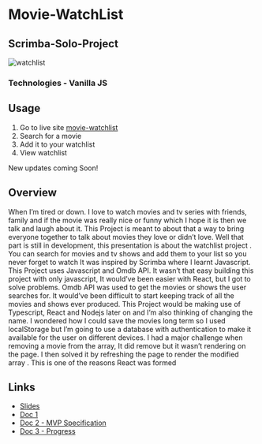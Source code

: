 # Movie-WatchList

## Scrimba-Solo-Project
![watchlist](https://user-images.githubusercontent.com/104834114/207574978-73ddf439-c31e-4e97-8fa8-fe24f40f850b.jpg)
### Technologies - Vanilla JS

## Usage
1. Go to live site [movie-watchlist](https://watchlist-preview.netlify.app/)
2. Search for a movie
3. Add it to your watchlist
4. View watchlist

New updates coming Soon!

## Overview
When I’m tired or down. I love to watch movies and tv series with friends, family and if the movie was really nice or funny which I hope it is then we talk and laugh about it. This Project is meant to about that a way to bring everyone together to talk about movies they love or didn’t love.
	Well that part is still in development,  this presentation is about the watchlist project . You can search for movies and tv shows and add them to your list so you never forget to watch
It was inspired by Scrimba where I learnt Javascript.
This Project uses Javascript and Omdb API. It wasn’t that easy building this project with only javascript, It would’ve been easier with React, but I got to solve problems. 
	Omdb API was used to get the movies or shows the user searches for. It would’ve been difficult to start keeping track of all the movies and shows ever produced.
	This Project would be making use of Typescript, React and Nodejs later on and I’m also thinking of changing the name.
I wondered how I could save the movies long term so I used localStorage but I’m going to use a database with authentication to make it available for the user on different devices.
I had a major challenge when removing a movie from the array, It did remove but it wasn’t rendering on the page.  I then solved it by refreshing the page to  render the modified array . This is one of the reasons React was formed

## Links
* [Slides](https://docs.google.com/presentation/d/1vJC_jZMAByniRo6f_mXXhljSDScCEBnfTWen8q4lceI/edit#slide=id.g22885916e73_1_135)
* [Doc 1](https://docs.google.com/document/d/1JxqXThmW4Yd7_0kq3Noe0XmJtWsHy-SzwJVdbe5Ld7o/edit)
* [Doc 2 - MVP Specification](https://docs.google.com/document/d/1-DY72ciNyKT1XLIXzy-sqgM2u1QPyjdemIukfYh2ux8/edit)
* [Doc 3 - Progress](https://docs.google.com/document/d/1KK_g9C-Gz1IFxasaGnGLPpVi8q_v4ln8enZ1OWC6MCQ/edit)

